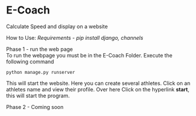 # E-Coach
Calculate Speed and display on a website

How to Use:
*Requirements - pip install django, channels*

Phase 1 - run the web page <br />
To run the webpage you must be in the E-Coach Folder. Execute the following command
```
python manage.py runserver
```
This will start the website. Here you can create several athletes.
Click on an athletes name and view their profile.
Over here Click on the hyperlink **start**, this will start the program.

Phase 2 - Coming soon
